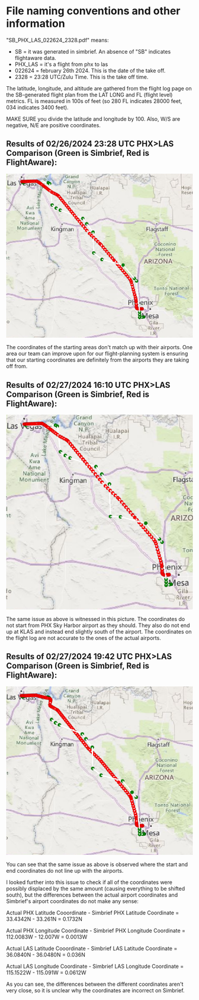 # File naming conventions and other information

"SB_PHX_LAS_022624_2328.pdf" means:
- SB = it was generated in simbrief. An absence of "SB" indicates flightaware data.
- PHX_LAS = it's a flight from phx to las
- 022624 = february 26th 2024. This is the date of the take off. 
- 2328 = 23:28 UTC/Zulu Time. This is the take off time. 

The latitude, longitude, and altitude are gathered from the flight log page on the SB-generated flight plan from the LAT LONG and FL (flight level) metrics. FL is measured in 100s of feet (so 280 FL indicates 28000 feet, 034 indicates 3400 feet).

MAKE SURE you divide the latitude and longitude by 100. Also, W/S are negative, N/E are positive coordinates.

## Results of 02/26/2024 23:28 UTC PHX>LAS Comparison (Green is Simbrief, Red is FlightAware):
![Comparing February 26th flights](CompResult_PHX_LAS_022624_2328.PNG)

The coordinates of the starting areas don't match up with their airports. One area our team can improve upon for our flight-planning system is ensuring that our starting coordinates are definitely from the airports they are taking off from. 

## Results of 02/27/2024 16:10 UTC PHX>LAS Comparison (Green is Simbrief, Red is FlightAware):
![Comparing February 27th 16:10 flights](CompResult_PHX_LAS_022724_1610.PNG)

The same issue as above is witnessed in this picture. The coordinates do not start from PHX Sky Harbor airport as they should. They also do not end up at KLAS and instead end slightly south of the airport. The coordinates on the flight log are not accurate to the ones of the actual airports. 

## Results of 02/27/2024 19:42 UTC PHX>LAS Comparison (Green is Simbrief, Red is FlightAware):
![Comparing February 27th 19:42 flights](CompResult_PHX_LAS_022724_1942.PNG)

You can see that the same issue as above is observed where the start and end coordinates do not line up with the airports.

I looked further into this issue to check if all of the coordinates were possibly displaced by the same amount (causing everything to be shifted south), but the differences between the actual airport coordinates and Simbrief's airport coordinates do not make any sense:

Actual PHX Latitude Cooordinate - Simbrief PHX Latitude Coordinate = 33.4342N - 33.261N = 0.1732N

Actual PHX Longitude Coordinate - Simbrief PHX Longitude Coordinate = 112.0083W - 12.007W = 0.0013W

Actual LAS Latitude Cooordinate - Simbrief LAS Latitude Coordinate = 36.0840N - 36.0480N = 0.036N

Actual LAS Longitude Coordinate - Simbrief LAS Longitude Coordinate = 115.1522W - 115.091W = 0.0612W

As you can see, the differences between the different coordinates aren't very close, so it is unclear why the coordinates are incorrect on Simbrief. 

